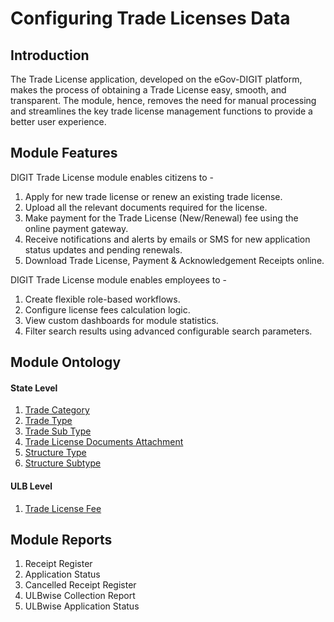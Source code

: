 # Configuring Trade Licenses Data



## Introduction <a id="Introduction"></a>

The Trade License application, developed on the eGov-DIGIT platform, makes the process of obtaining a Trade License easy, smooth, and transparent. The module, hence, removes the need for manual processing and streamlines the key trade license management functions to provide a better user experience.

## Module Features <a id="Module-Features"></a>

DIGIT Trade License module enables citizens to -

1. Apply for new trade license or renew an existing trade license.
2. Upload all the relevant documents required for the license.
3. Make payment for the Trade License \(New/Renewal\) fee using the online payment gateway.
4. Receive notifications and alerts by emails or SMS for new application status updates and pending renewals.
5. Download Trade License, Payment & Acknowledgement Receipts online.

DIGIT Trade License module enables employees to -

1. Create flexible role-based workflows.
2. Configure license fees calculation logic.
3. View custom dashboards for module statistics.
4. Filter search results using advanced configurable search parameters.

## Module Ontology <a id="Module-Ontology"></a>

#### State Level <a id="State-Level"></a>

1. [Trade Category](https://digit-discuss.atlassian.net/wiki/spaces/DO/pages/450887718/Trade+Category)
2. [Trade Type](https://digit-discuss.atlassian.net/wiki/spaces/DO/pages/406716590/Trade+Type)
3. [Trade Sub Type](https://digit-discuss.atlassian.net/wiki/spaces/DO/pages/451346455/Trade+Sub+type)
4. [Trade License Documents Attachment](https://digit-discuss.atlassian.net/wiki/spaces/DO/pages/409010266/Trade+License+Documents+Attachment)
5. [Structure Type](https://digit-discuss.atlassian.net/wiki/spaces/DO/pages/599261450/Structure+Type)
6. [Structure Subtype](https://digit-discuss.atlassian.net/wiki/spaces/DO/pages/599064767/Structure+Subtype)

#### ULB Level <a id="ULB-Level"></a>

1. [Trade License Fee](https://digit-discuss.atlassian.net/wiki/spaces/DO/pages/409141313/Trade+License+Fee)

## Module Reports <a id="Module-Reports"></a>

1. Receipt Register
2. Application Status
3. Cancelled Receipt Register
4. ULBwise Collection Report
5. ULBwise Application Status

